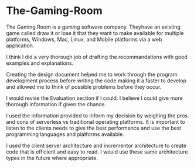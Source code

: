 # The-Gaming-Room

The Gaming Room is a gaming software company. Theyhave an existing game called draw it or lose it that they want to make available for multiple platforms, Windows, Mac, Linux, and Mobile platforms via a web application. 

I think I did a very thorough job of drafting the recommandations with good examples and explanations. 

Creating the design document helped me to work through the program development process before writing the code making it a faster to develop and allowed me to think of possible problems before they occur.

I would revise the Evaluation section if I could. I believe I could give more thorough information if given the chance.

I used the information provided to inform my decision by weighing the pros and cons of serverless vs traditional operating platforms. It is important to listen to the clients needs to give the best performance and use the best programming languages and platforms available.

I used the client server architecture and incrementor architecture to create code that is efficient and easy to read. I would use these same architecture types in the future where appropriate.
